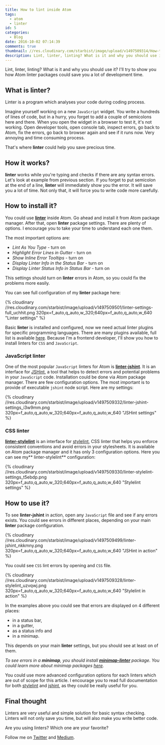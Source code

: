 ```yaml
---
title: How to lint inside Atom
tags:
  - atom
  - linter
id: 5
categories:
  - Blog
date: 2016-10-02 07:14:39
comments: true
thumbnail: //res.cloudinary.com/starbist/image/upload/v1497509314/How-to-lint-inside-Atom_mmlauz.png
description: Lint, linter, linting? What is it and why you should use it? I'll try to show you how Atom linter packages could save you a lot of development time.
---
```


Lint, linter, linting? What is it and why you should use it? I'll try to show you how Atom linter packages could save you a lot of development time.

<!-- more -->

## What is linter?

Linter is a program which analyses your code during coding process.

Imagine yourself working on a new `JavaScript` widget. You write a hundreds of lines of code, but in a hurry, you forget to add a couple of semicolons here and there. When you open the widget in a browser to test it, it's not working. Open developer tools, open console tab, inspect errors, go back to Atom, fix the errors, go back to browser again and see if it runs now. Very annoying and time consuming process.

That's where **linter** could help you save precious time.

## How it works?

**linter** works while you're typing and checks if there are any syntax errors. Let's look at example from previous section. If you forget to put semicolon at the end of a line, **linter** will immediately show you the error. It will save you a lot of time. Not only that, it will force you to write code more carefully.

## How to install it?

You could use **[linter](https://atom.io/packages/linter)** inside Atom. Go ahead and install it from Atom package manager. After that, open **linter** package settings. There are plenty of options. I encourage you to take your time to understand each one them.

The most important options are:

*   _Lint As You Type_ - turn on
*   _Highlight Error Lines in Gutter_ - turn on
*   _Show Inline Error Tooltips_ - turn on
*   _Display Linter Info in the Status Bar_ - turn on
*   _Display Linter Status Info in Status Bar_ - turn on

This settings should turn on **linter** errors in Atom, so you could fix the problems more easily.

You can see full configuration of my **linter** package here:

{% cloudinary //res.cloudinary.com/starbist/image/upload/v1497509501/linter-settings-full_uchhit.png 320px=f_auto,q_auto,w_320;640px=f_auto,q_auto,w_640 "Linter settings" %}

Basic **linter** is installed and configured, now we need actual linter plugins for specific programming languages. There are many plugins available, full list is available [here](http://atomlinter.github.io/). Because I'm a frontend developer, I'll show you how to install linters for `CSS` and `JavaScript`.

### JavaScript linter

One of the most popular `JavaScript` linters for Atom is **[linter-jshint](https://atom.io/packages/linter-jshint)**. It is an interface for [JSHint](http://jshint.com/), a tool that helps to detect errors and potential problems in your `JavaScript` code. Installation could be done via Atom package manager. There are few configuration options. The most important is to provide of executable `jshint` node script. Here are my settings:

{% cloudinary //res.cloudinary.com/starbist/image/upload/v1497509332/linter-jshint-settings_i3w9mm.png 320px=f_auto,q_auto,w_320;640px=f_auto,q_auto,w_640 "JSHint settings" %}

### CSS linter

[**linter-stylelint**](https://atom.io/packages/linter-stylelint) is an interface for [stylelint](http://stylelint.io/), CSS linter that helps you enforce consistent conventions and avoid errors in your stylesheets. It is available on Atom package manager and it has only 3 configuration options. Here you can see my** linter-stylelint** configuration:

{% cloudinary //res.cloudinary.com/starbist/image/upload/v1497509330/linter-stylelint-settings_t5ebdp.png 320px=f_auto,q_auto,w_320;640px=f_auto,q_auto,w_640 "Stylelint settings" %}

## How to use it?

To see **linter-jshint** in action, open any `JavaScript` file and see if any errors exists. You could see errors in different places, depending on your main **linter** package configuration.

{% cloudinary //res.cloudinary.com/starbist/image/upload/v1497509499/linter-jshint_nkkmny.png 320px=f_auto,q_auto,w_320;640px=f_auto,q_auto,w_640 "JSHint in action" %}

You could see `CSS` lint errors by opening and `CSS` file.

{% cloudinary //res.cloudinary.com/starbist/image/upload/v1497509328/linter-stylelint_uzvqwj.png 320px=f_auto,q_auto,w_320;640px=f_auto,q_auto,w_640 "Stylelint in action" %}

In the examples above you could see that errors are displayed on 4 different places:

*   in a status bar,
*   in a gutter,
*   as a status info and
*   in a minimap.

This depends on your main **linter** settings, but you should see at least on of them.

_To see errors in a **minimap**, you should install [**minimap-linter**](https://atom.io/packages/minimap-linter) package. You could learn more about minimap packages [here](https://silvestarbistrovic.from.hr/en/articles/github-atom-minimap-packages/)._

You could use more advanced configuration options for each linters which are out of scope for this article. I encourage you to read full documentation for both [stylelint](https://github.com/stylelint/stylelint/blob/master/docs/user-guide.md) and [jshint](http://jshint.com/docs/), as they could be really useful for you.

## Final thought

Linters are very useful and simple solution for basic syntax checking. Linters will not only save you time, but will also make you write better code.

Are you using linters? Which one are your favorite?

Follow me on [Twitter](https://twitter.com/malimirkeccita) and [Medium](https://medium.com/@malimirkeccita).
